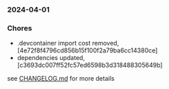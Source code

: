 ### 2024-04-01

### Chores
+ .devcontainer import cost removed, [4e72f8f4796cd856b15f100f2a79ba6cc14380ce]
+ dependencies updated, [c3693dc007ff52fc57ed6598b3d318488305649b]

see <a href='https://github.com/mrjackwills/staticpi_vue/blob/main/CHANGELOG.md'>CHANGELOG.md</a> for more details
